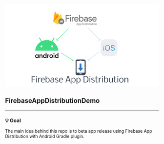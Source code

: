 ![banner](./images/firebase_app_distribution_pranay.png) 
-------------------------------------------------------
## FirebaseAppDistributionDemo
-----------------

### :bulb: Goal 

The main idea behind this repo is to beta app release using Firebase App Distribution with Android Gradle plugin.